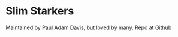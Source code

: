 # Slim Starkers

Maintained by [Paul Adam Davis](http://codebymonkey.com), but loved by many. Repo at [Github](https://github.com/PaulAdamDavis/Slim-Starkers)